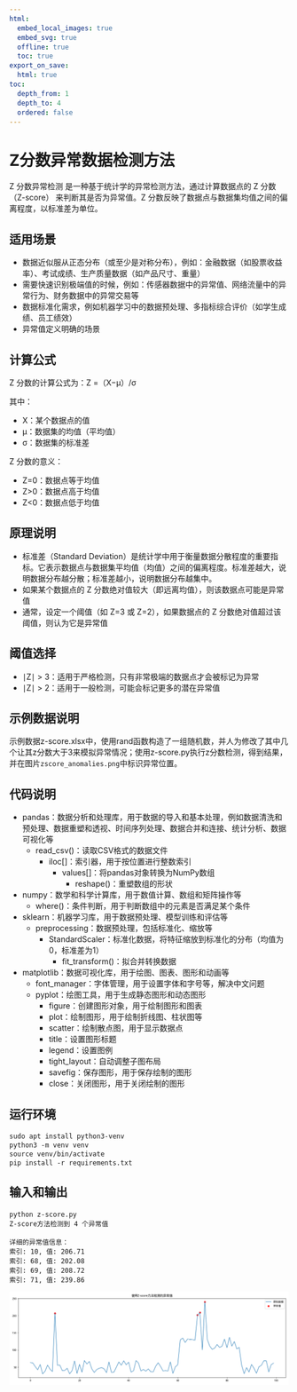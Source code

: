 ```yaml
---
html:
  embed_local_images: true
  embed_svg: true
  offline: true
  toc: true
export_on_save:
  html: true
toc:
  depth_from: 1
  depth_to: 4
  ordered: false
---
```


# Z分数异常数据检测方法

Z 分数异常检测 是一种基于统计学的异常检测方法，通过计算数据点的 Z 分数（Z-score） 来判断其是否为异常值。Z 分数反映了数据点与数据集均值之间的偏离程度，以标准差为单位。

## 适用场景

- 数据近似服从正态分布（或至少是对称分布），例如：金融数据（如股票收益率）、考试成绩、生产质量数据（如产品尺寸、重量）
- 需要快速识别极端值的时候，例如：传感器数据中的异常值、网络流量中的异常行为、财务数据中的异常交易等
- 数据标准化需求，例如机器学习中的数据预处理、多指标综合评价（如学生成绩、员工绩效）
- 异常值定义明确的场景

## 计算公式

Z 分数的计算公式为：Z =（X−μ）/σ

其中：
- X：某个数据点的值
- μ：数据集的均值（平均值）
- σ：数据集的标准差

Z 分数的意义：
- Z=0：数据点等于均值
- Z>0：数据点高于均值
- Z<0：数据点低于均值

## 原理说明

- 标准差（Standard Deviation）是统计学中用于衡量数据分散程度的重要指标。它表示数据点与数据集平均值（均值）之间的偏离程度。标准差越大，说明数据分布越分散；标准差越小，说明数据分布越集中。
- 如果某个数据点的 Z 分数绝对值较大（即远离均值），则该数据点可能是异常值
- 通常，设定一个阈值（如 Z=3 或 Z=2），如果数据点的 Z 分数绝对值超过该阈值，则认为它是异常值

## 阈值选择

- ∣Z∣ > 3：适用于严格检测，只有非常极端的数据点才会被标记为异常
- ∣Z∣ > 2：适用于一般检测，可能会标记更多的潜在异常值

## 示例数据说明

示例数据z-score.xlsx中，使用rand函数构造了一组随机数，并人为修改了其中几个让其z分数大于3来模拟异常情况；使用z-score.py执行z分数检测，得到结果，并在图片`zscore_anomalies.png`中标识异常位置。

## 代码说明

- pandas：数据分析和处理库，用于数据的导入和基本处理，例如数据清洗和预处理、数据重塑和透视、时间序列处理、数据合并和连接、统计分析、数据可视化等
    - read_csv()：读取CSV格式的数据文件
        - iloc[]：索引器，用于按位置进行整数索引
            - values[]：将pandas对象转换为NumPy数组
                - reshape()：重塑数组的形状
- numpy：数学和科学计算库，用于数值计算、数组和矩阵操作等
    - where()：条件判断，用于判断数组中的元素是否满足某个条件
- sklearn：机器学习库，用于数据预处理、模型训练和评估等
    - preprocessing：数据预处理，包括标准化、缩放等
        - StandardScaler：标准化数据，将特征缩放到标准化的分布（均值为0，标准差为1）
            - fit_transform()：拟合并转换数据
- matplotlib：数据可视化库，用于绘图、图表、图形和动画等
    - font_manager：字体管理，用于设置字体和字号等，解决中文问题
    - pyplot：绘图工具，用于生成静态图形和动态图形
        - figure：创建图形对象，用于绘制图形和图表
        - plot：绘制图形，用于绘制折线图、柱状图等
        - scatter：绘制散点图，用于显示数据点
        - title：设置图形标题
        - legend：设置图例
        - tight_layout：自动调整子图布局
        - savefig：保存图形，用于保存绘制的图形
        - close：关闭图形，用于关闭绘制的图形

## 运行环境

```
sudo apt install python3-venv
python3 -m venv venv
source venv/bin/activate
pip install -r requirements.txt
```

## 输入和输出

```
python z-score.py
Z-score方法检测到 4 个异常值

详细的异常值信息：
索引: 10, 值: 206.71
索引: 68, 值: 202.08
索引: 69, 值: 208.72
索引: 71, 值: 239.86
```

![](zscore_anomalies.png)
